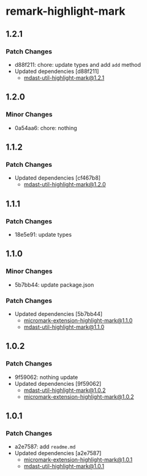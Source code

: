 # remark-highlight-mark

## 1.2.1

### Patch Changes

- d88f211: chore: update types and add `add` method
- Updated dependencies [d88f211]
  - mdast-util-highlight-mark@1.2.1

## 1.2.0

### Minor Changes

- 0a54aa6: chore: nothing

## 1.1.2

### Patch Changes

- Updated dependencies [cf467b8]
  - mdast-util-highlight-mark@1.2.0

## 1.1.1

### Patch Changes

- 18e5e91: update types

## 1.1.0

### Minor Changes

- 5b7bb44: update package.json

### Patch Changes

- Updated dependencies [5b7bb44]
  - micromark-extension-highlight-mark@1.1.0
  - mdast-util-highlight-mark@1.1.0

## 1.0.2

### Patch Changes

- 9f59062: nothing update
- Updated dependencies [9f59062]
  - mdast-util-highlight-mark@1.0.2
  - micromark-extension-highlight-mark@1.0.2

## 1.0.1

### Patch Changes

- a2e7587: add `readme.md`
- Updated dependencies [a2e7587]
  - micromark-extension-highlight-mark@1.0.1
  - mdast-util-highlight-mark@1.0.1
